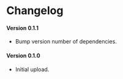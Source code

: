 ﻿Changelog
============

#### Version 0.1.1
* Bump version number of dependencies.

#### Version 0.1.0
* Initial upload.